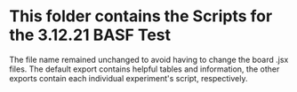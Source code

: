 # This folder contains the Scripts for the 3.12.21 BASF Test
 
The file name remained unchanged to avoid having to change the board .jsx files.
The default export contains helpful tables and information, the other exports contain each individual experiment's script, respectively.